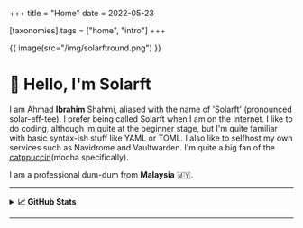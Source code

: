 +++
title = "Home"
date = 2022-05-23

[taxonomies]
tags = ["home", "intro"]
+++

{{ image(src="/img/solarftround.png") }}  

#  Hello, I'm Solarft

I am Ahmad **Ibrahim** Shahmi, aliased with the name of 'Solarft' (pronounced solar-eff-tee). I prefer being called Solarft when I am on the Internet. I like to do coding, although im quite at the beginner stage, but I'm quite familiar with basic syntax-ish stuff like YAML or TOML. I also like to selfhost my own services such as Navidrome and Vaultwarden. I'm quite a big fan of the [catppuccin](https://github.com/catppuccin/catppuccin)(mocha specifically).

I am a professional dum-dum from **Malaysia** 🇲🇾.

---

<details>
<summary><b>📈 GitHub Stats</b></summary>

  [![Anurag's GitHub stats](https://github-readme-stats.vercel.app/api?username=solarft&bg_color=161320&text_color=D9E0EE&icon_color=DDB6F2&title_color=96CDFB)](https://github.com/anuraghazra/github-readme-stats)
</details>

---
